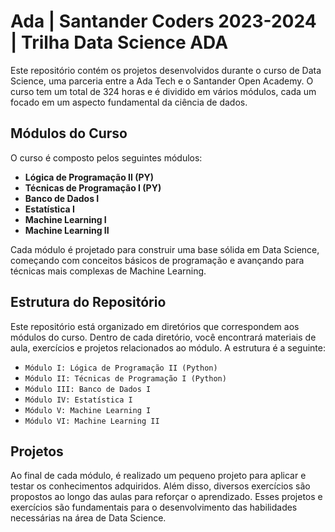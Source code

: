 # Ada | Santander Coders 2023-2024 | Trilha Data Science ADA

Este repositório contém os projetos desenvolvidos durante o curso de Data Science, uma parceria entre a Ada Tech e o Santander Open Academy. O curso tem um total de 324 horas e é dividido em vários módulos, cada um focado em um aspecto fundamental da ciência de dados.

## Módulos do Curso

O curso é composto pelos seguintes módulos:

- **Lógica de Programação II (PY)**
- **Técnicas de Programação I (PY)**
- **Banco de Dados I**
- **Estatística I**
- **Machine Learning I**
- **Machine Learning II**

Cada módulo é projetado para construir uma base sólida em Data Science, começando com conceitos básicos de programação e avançando para técnicas mais complexas de Machine Learning.

## Estrutura do Repositório

Este repositório está organizado em diretórios que correspondem aos módulos do curso. Dentro de cada diretório, você encontrará materiais de aula, exercícios e projetos relacionados ao módulo. A estrutura é a seguinte:

- `Módulo I: Lógica de Programação II (Python)`
- `Módulo II: Técnicas de Programação I (Python)`
- `Módulo III: Banco de Dados I`
- `Módulo IV: Estatística I`
- `Módulo V: Machine Learning I`
- `Módulo VI: Machine Learning II`

## Projetos 

Ao final de cada módulo, é realizado um pequeno projeto para aplicar e testar os conhecimentos adquiridos. Além disso, diversos exercícios são propostos ao longo das aulas para reforçar o aprendizado. Esses projetos e exercícios são fundamentais para o desenvolvimento das habilidades necessárias na área de Data Science.
